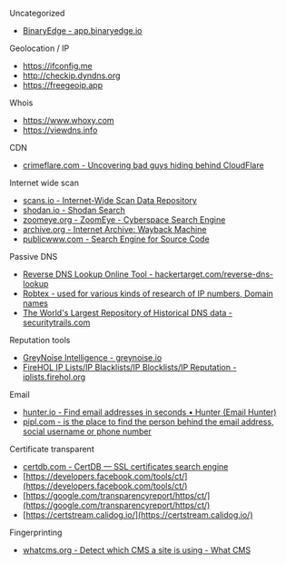 Uncategorized

* [BinaryEdge - app.binaryedge.io](https://app.binaryedge.io/)

Geolocation / IP

* https://ifconfig.me
* http://checkip.dyndns.org
* https://freegeoip.app

Whois

* https://www.whoxy.com
* https://viewdns.info

CDN

* [crimeflare.com - Uncovering bad guys hiding behind CloudFlare](http://www.crimeflare.com:82/cfs.html)

Internet wide scan

* [scans.io - Internet-Wide Scan Data Repository](https://scans.io/)
* [shodan.io - Shodan Search](https://www.shodan.io/)
* [zoomeye.org - ZoomEye - Cyberspace Search Engine](https://www.zoomeye.org/)
* [archive.org - Internet Archive: Wayback Machine](https://archive.org/web/)
* [publicwww.com - Search Engine for Source Code](https://publicwww.com/)

Passive DNS

* [Reverse DNS Lookup Online Tool - hackertarget.com/reverse-dns-lookup](https://hackertarget.com/reverse-dns-lookup/)
* [Robtex - used for various kinds of research of IP numbers, Domain names](https://www.robtex.com/)
* [The World's Largest Repository of Historical DNS data - securitytrails.com](https://securitytrails.com/)

Reputation tools

* [GreyNoise Intelligence - greynoise.io](https://greynoise.io/)
* [FireHOL IP Lists/IP Blacklists/IP Blocklists/IP Reputation - iplists.firehol.org](https://iplists.firehol.org/)

Email

* [hunter.io - Find email addresses in seconds • Hunter (Email Hunter)](https://hunter.io/)
* [pipl.com - is the place to find the person behind the email address, social username or phone number](https://pipl.com/)

Certificate transparent

* [certdb.com - CertDB — SSL certificates search engine](https://certdb.com/)
* [https://developers.facebook.com/tools/ct/](https://developers.facebook.com/tools/ct/)
* [https://google.com/transparencyreport/https/ct/](https://google.com/transparencyreport/https/ct/)
* [https://certstream.calidog.io/](https://certstream.calidog.io/)

Fingerprinting

* [whatcms.org - Detect which CMS a site is using - What CMS](https://whatcms.org/)
